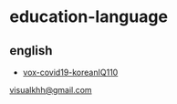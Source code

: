 education-language
===
english
---
 - [vox-covid19-koreanIQ110](english/news/vox-covid19-koreanIQ110.html)  




visualkhh@gmail.com
